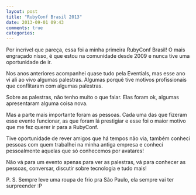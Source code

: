 ```yaml
---
layout: post
title: "RubyConf Brasil 2013"
date: 2013-09-01 09:43
comments: true
categories: 
---
```


Por incrível que pareça, essa foi a minha primeira RubyConf Brasil! O mais engraçado nisso, é que estou na comunidade desde 2009 e nunca tive uma oportunidade de ir.

Nos anos anteriores acompanhei quase tudo pela Eventials, mas esse ano vi ali ao vivo algumas palestras. Algumas porquê tive motivos profissionais que conflitaram com algumas palestras.

Sobre as palestras, não tenho muito o que falar. Elas foram ok, algumas apresentaram alguma coisa nova.

Mas a parte mais importante foram as pessoas. Cada uma das que fizeram esse evento funcionar, as que foram lá prestigiar e esse foi o maior motivo que me fez querer ir para a RubyConf.

Tive oportunidade de rever amigos que há tempos não via, também conheci pessoas com quem trabalhei na minha antiga empresa e conheci pessoalmente aquelas que só conhecemos por avatares!

Não vá para um evento apenas para ver as palestras, vá para conhecer as pessoas, conversar, discutir sobre tecnologia e tudo mais!

P. S. Sempre leve uma roupa de frio pra São Paulo, ela sempre vai ter surpreender :P